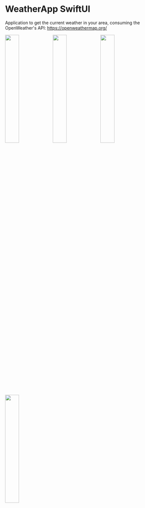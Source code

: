 # WeatherApp SwiftUI
Application to get the current weather in your area, consuming the OpenWeather's API: https://openweathermap.org/

<img src="https://github.com/epoyatodev/WeatherApp/assets/43639512/61587bb0-1e7c-46c8-bef3-66ca657d0910" style="width:30%" />
<img src="https://github.com/epoyatodev/WeatherApp/assets/43639512/b0196bd7-94ba-4d98-81aa-c63b83b40f15" style="width:30%" />
<img src="https://github.com/epoyatodev/WeatherApp/assets/43639512/1fe9c877-11d0-479b-abd1-9cb7e1ec40ea" style="width:30%" />
<img src="https://github.com/epoyatodev/WeatherApp/assets/43639512/c419ccec-28f8-4523-a22b-4540da68f452" style="width:30%" />



